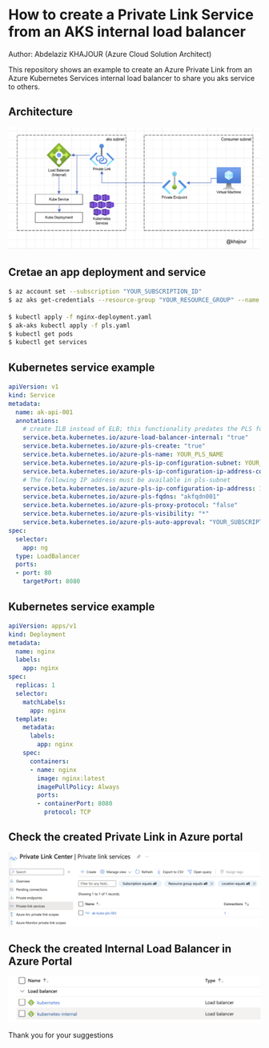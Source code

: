 # How to create a Private Link Service from an AKS internal load balancer
Author: Abdelaziz KHAJOUR 
(Azure Cloud Solution Architect)

This repository shows an example to create an Azure Private Link from an Azure Kubernetes Services internal load balancer to share you aks service to others.


## Architecture

![Azure Monitor](aks-private-link-architecture.png)

## Cretae an app deployment and service

```sh
$ az account set --subscription "YOUR_SUBSCRIPTION_ID"
$ az aks get-credentials --resource-group "YOUR_RESOURCE_GROUP" --name "YOUR_AKS_CLUSTER"

$ kubectl apply -f nginx-deployment.yaml  
$ ak-aks kubectl apply -f pls.yaml  
$ kubectl get pods  
$ kubectl get services

```  

## Kubernetes service example
```yaml
apiVersion: v1
kind: Service
metadata:
  name: ak-api-001
  annotations:
    # create ILB instead of ELB; this functionality predates the PLS functionality
    service.beta.kubernetes.io/azure-load-balancer-internal: "true"
    service.beta.kubernetes.io/azure-pls-create: "true"
    service.beta.kubernetes.io/azure-pls-name: YOUR_PLS_NAME
    service.beta.kubernetes.io/azure-pls-ip-configuration-subnet: YOUR_PLS_SUBNET_NAME
    service.beta.kubernetes.io/azure-pls-ip-configuration-ip-address-count: "1"
    # The following IP address must be available in pls-subnet
    service.beta.kubernetes.io/azure-pls-ip-configuration-ip-address: 10.224.10.10 
    service.beta.kubernetes.io/azure-pls-fqdns: "akfqdn001"
    service.beta.kubernetes.io/azure-pls-proxy-protocol: "false"
    service.beta.kubernetes.io/azure-pls-visibility: "*"
    service.beta.kubernetes.io/azure-pls-auto-approval: "YOUR_SUBSCRIPTION_ID"
spec:
  selector:
    app: ng
  type: LoadBalancer
  ports:
  - port: 80
    targetPort: 8080

```

## Kubernetes service example

```yaml
apiVersion: apps/v1
kind: Deployment
metadata:
  name: nginx
  labels:
    app: nginx
spec:
  replicas: 1
  selector:
    matchLabels:
      app: nginx
  template:
    metadata:
      labels:
        app: nginx
    spec:
      containers:
      - name: nginx
        image: nginx:latest
        imagePullPolicy: Always
        ports:
        - containerPort: 8080
          protocol: TCP
```


## Check the created Private Link in Azure portal
![Azure Monitor](aks-pls-003.png)

## Check the created Internal Load Balancer in Azure Portal

![Azure Monitor](aks-ilb-003.png)

Thank you for your suggestions